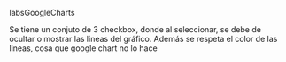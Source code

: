 
labsGoogleCharts

Se tiene un conjuto de 3 checkbox, donde al seleccionar, se debe de ocultar o mostrar las lineas del gráfico.
Además se respeta el color de las lineas, cosa que google chart no lo hace
